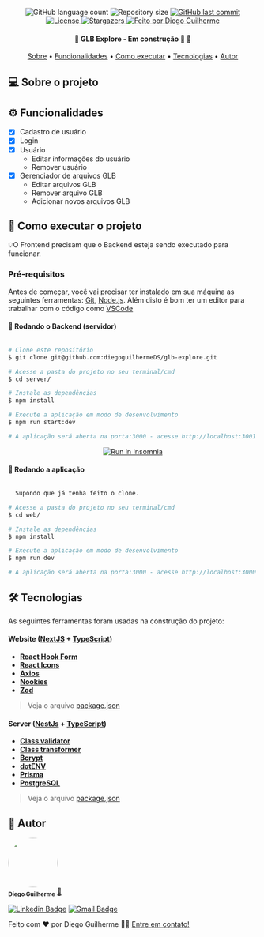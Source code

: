 <p align="center">
  <img alt="GitHub language count" src="https://img.shields.io/github/languages/count/diegoguilhermeDS/glb-explore?color=%2304D361">

  <img alt="Repository size" src="https://img.shields.io/github/repo-size/diegoguilhermeDS/glb-explore">

  <a href="https://github.com/diegoguilhermeDS/glb-explore/commits/master">
    <img alt="GitHub last commit" src="https://img.shields.io/github/last-commit/diegoguilhermeDS/glb-explore">
  </a>
  
  <a href="https://github.com/diegoguilhermeDS/glb-explore/blob/main/LICENSE">
    <img alt="License" src="https://img.shields.io/badge/license-MIT-brightgreen">
  </a>
   
   <a href="https://github.com/diegoguilhermeDS/glb-explore/stargazers">
    <img alt="Stargazers" src="https://img.shields.io/github/stars/diegoguilhermeDS/glb-explore?style=social">
  </a>

  <a href="https://github.com/diegoguilhermeDS">
    <img alt="Feito por Diego Guilherme" src="https://img.shields.io/badge/feito%20por-DiegoGuilherme-%237519C1">
  </a>
</p>

<h4 align="center"> 
	🚧  GLB Explore - Em construção 🚀 🚧
</h4>

<p align="center">
 <a href="#-sobre-o-projeto">Sobre</a> •
 <a href="#-funcionalidades">Funcionalidades</a> •
 <a href="#-como-executar-o-projeto">Como executar</a> • 
 <a href="#-tecnologias">Tecnologias</a> • 
 <a href="#-autor">Autor</a>
</p>

## 💻 Sobre o projeto
  

## ⚙️ Funcionalidades

- [x] Cadastro de usuário
- [x] Login
- [x] Usuário
    - Editar informações do usuário
    - Remover usuário
- [x] Gerenciador de arquivos GLB
    - Editar arquivos GLB
    - Remover arquivo GLB
    - Adicionar novos arquivos GLB

## 🚀 Como executar o projeto

💡O Frontend precisam que o Backend esteja sendo executado para funcionar.

### Pré-requisitos

Antes de começar, você vai precisar ter instalado em sua máquina as seguintes ferramentas:
[Git](https://git-scm.com), [Node.js](https://nodejs.org/en/).
Além disto é bom ter um editor para trabalhar com o código como [VSCode](https://code.visualstudio.com/)

#### 🎲 Rodando o Backend (servidor)

```bash

# Clone este repositório
$ git clone git@github.com:diegoguilhermeDS/glb-explore.git

# Acesse a pasta do projeto no seu terminal/cmd
$ cd server/

# Instale as dependências
$ npm install

# Execute a aplicação em modo de desenvolvimento
$ npm run start:dev

# A aplicação será aberta na porta:3000 - acesse http://localhost:3001

```
<p align="center">
  <a href="https://insomnia.rest/run/?label=GLB%20Explore&uri=https%3A%2F%2Fgithub.com%2FdiegoguilhermeDS%2Fglb-explore%2Fblob%2F674ad5ff7a920e730aab971db49ddc379407bf46%2Fserver%2Fworkspace" target="_blank"><img src="https://insomnia.rest/images/run.svg" alt="Run in Insomnia"></a>
</p>

#### 🧭 Rodando a aplicação

```bash

  Supondo que já tenha feito o clone.

# Acesse a pasta do projeto no seu terminal/cmd
$ cd web/

# Instale as dependências
$ npm install

# Execute a aplicação em modo de desenvolvimento
$ npm run dev

# A aplicação será aberta na porta:3000 - acesse http://localhost:3000

```

## 🛠 Tecnologias

As seguintes ferramentas foram usadas na construção do projeto:

#### **Website**  ([NextJS](https://nextjs.org/)  +  [TypeScript](https://www.typescriptlang.org/))

-   **[React Hook Form](https://react-hook-form.com/)**
-   **[React Icons](https://react-icons.github.io/react-icons/)**
-   **[Axios](https://github.com/axios/axios)**
-   **[Nookies](https://www.npmjs.com/package/nookies)**
-   **[Zod](https://www.npmjs.com/package/zod)**

> Veja o arquivo  [package.json](https://github.com/diegoguilhermeDS/glb-explore/blob/674ad5ff7a920e730aab971db49ddc379407bf46/web/package.json)

#### **Server**  ([NestJs](https://nestjs.com/)  +  [TypeScript](https://www.typescriptlang.org/))

-   **[Class validator](https://github.com/typestack/class-validator)**
-   **[Class transformer](https://github.com/typestack/class-transformer)**
-   **[Bcrypt](https://www.npmjs.com/package/bcrypt)**
-   **[dotENV](https://github.com/motdotla/dotenv)**
-   **[Prisma](https://www.prisma.io/)**
-   **[PostgreSQL](https://www.postgresql.org/)**

> Veja o arquivo  [package.json](https://github.com/diegoguilhermeDS/glb-explore/blob/674ad5ff7a920e730aab971db49ddc379407bf46/server/package.json)

## 🦸 Autor

<a href="https://github.com/diegoguilhermeDS">
 <img style="border-radius: 50%;" src="https://avatars.githubusercontent.com/u/110187246?v=4" width="100px;" alt=""/>
 <br />
 <sub><b>Diego Guilherme</b></sub></a> <a href="https://github.com/diegoguilhermeDS" title="Github">🚀</a>
 <br />

[![Linkedin Badge](https://img.shields.io/badge/-Diego-blue?style=flat-square&logo=Linkedin&logoColor=white&link=https://www.linkedin.com/in/diegoguilhermeds/)](https://www.linkedin.com/in/diegoguilhermeds/) 
[![Gmail Badge](https://img.shields.io/badge/-diegoguilherme752@gmail.com-c14438?style=flat-square&logo=Gmail&logoColor=white&link=mailto:diegoguilherme752@gmail.com)](mailto:diegoguilherme752@gmail.com)


Feito com ❤️ por Diego Guilherme 👋🏽 [Entre em contato!](https://www.linkedin.com/in/diegoguilhermeds/)
